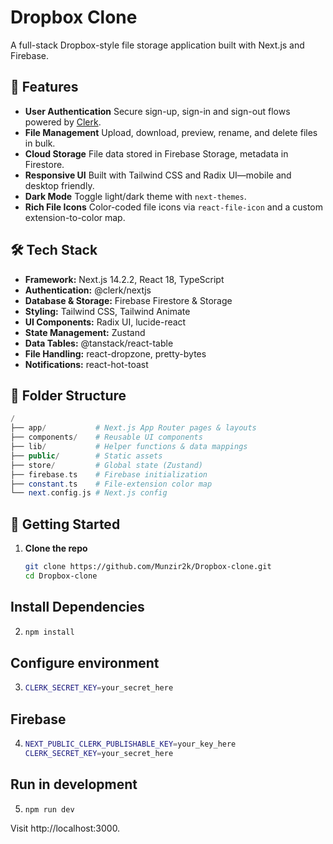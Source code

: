 <!-- @format -->

# Dropbox Clone

A full-stack Dropbox-style file storage application built with Next.js and Firebase.

## 🚀 Features

-   **User Authentication**
    Secure sign-up, sign-in and sign-out flows powered by [Clerk](https://clerk.dev).
-   **File Management**
    Upload, download, preview, rename, and delete files in bulk.
-   **Cloud Storage**
    File data stored in Firebase Storage, metadata in Firestore.
-   **Responsive UI**
    Built with Tailwind CSS and Radix UI—mobile and desktop friendly.
-   **Dark Mode**
    Toggle light/dark theme with `next-themes`.
-   **Rich File Icons**
    Color-coded file icons via `react-file-icon` and a custom extension-to-color map.

## 🛠 Tech Stack

-   **Framework:** Next.js 14.2.2, React 18, TypeScript
-   **Authentication:** @clerk/nextjs
-   **Database & Storage:** Firebase Firestore & Storage
-   **Styling:** Tailwind CSS, Tailwind Animate
-   **UI Components:** Radix UI, lucide-react
-   **State Management:** Zustand
-   **Data Tables:** @tanstack/react-table
-   **File Handling:** react-dropzone, pretty-bytes
-   **Notifications:** react-hot-toast

## 📂 Folder Structure

```php
/
├── app/           # Next.js App Router pages & layouts
├── components/    # Reusable UI components
├── lib/           # Helper functions & data mappings
├── public/        # Static assets
├── store/         # Global state (Zustand)
├── firebase.ts    # Firebase initialization
├── constant.ts    # File-extension color map
└── next.config.js # Next.js config
```

## 🔧 Getting Started

1. **Clone the repo**
    ```bash
    git clone https://github.com/Munzir2k/Dropbox-clone.git
    cd Dropbox-clone
    ```

## Install Dependencies

2. ```bash
   npm install
   ```

## Configure environment

3. ```bash NEXT_PUBLIC_CLERK_PUBLISHABLE_KEY=your_key_here
   CLERK_SECRET_KEY=your_secret_here
   ```

## Firebase

4. ```bash
   NEXT_PUBLIC_CLERK_PUBLISHABLE_KEY=your_key_here
   CLERK_SECRET_KEY=your_secret_here
   ```

## Run in development

5. ```bash
   npm run dev
   ```

Visit http://localhost:3000.
